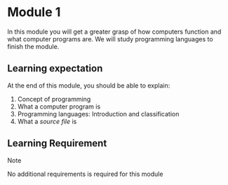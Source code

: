 # Module 1

In this module you will get a greater grasp of how computers function and what
computer programs are. We will study programming languages to finish the module.

## Learning expectation

At the end of this module, you should be able to explain:

1. Concept of programming
2. What a computer program is
3. Programming languages: Introduction and classification
4. What a _source file_ is

## Learning Requirement
> [!NOTE]
> No additional requirements is required for this module
